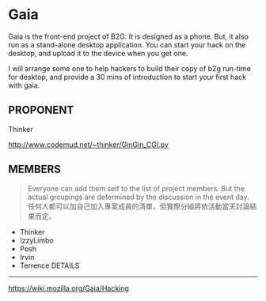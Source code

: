 Gaia
==============================================================

Gaia is the front-end project of B2G.  It is designed as a phone.
But, it also run as a stand-alone desktop application.  You can start
your hack on the desktop, and upload it to the device when you get
one.

I will arrange some one to help hackers to build their copy of b2g
run-time for desktop, and provide a 30 mins of introduction to start
your first hack with gaia.

PROPONENT
---------

Thinker

http://www.codemud.net/~thinker/GinGin_CGI.py

MEMBERS
-------

> Everyone can add them self to the list of project members. But the actual groupings are determined by the discussion in the event day.  
> 任何人都可以加自己加入專案成員的清單，但實際分組將依活動當天討論結果而定。

* Thinker
* IzzyLimbo
* Posh
* Irvin
* Terrence
DETAILS
-------

https://wiki.mozilla.org/Gaia/Hacking

